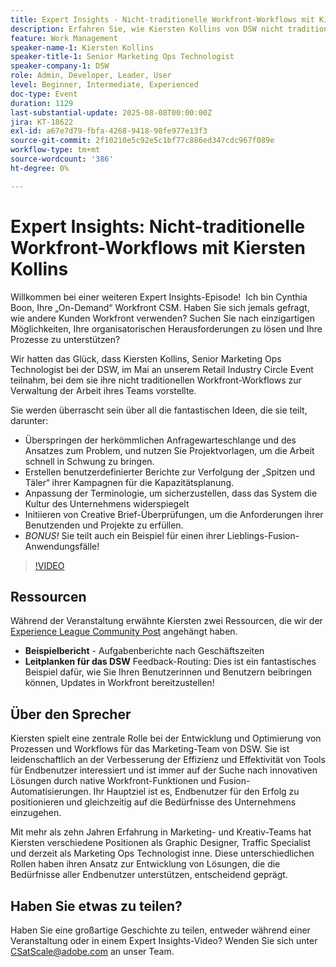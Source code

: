 ```yaml
---
title: Expert Insights - Nicht-traditionelle Workfront-Workflows mit Kiersten Kollins
description: Erfahren Sie, wie Kiersten Kollins von DSW nicht traditionelle Adobe Workfront-Workflows, benutzerspezifische Berichte und Fusion-Automatisierungen einsetzt, um Marketing-Abläufe zu optimieren und die Team-Effizienz zu steigern.
feature: Work Management
speaker-name-1: Kiersten Kollins
speaker-title-1: Senior Marketing Ops Technologist
speaker-company-1: DSW
role: Admin, Developer, Leader, User
level: Beginner, Intermediate, Experienced
doc-type: Event
duration: 1129
last-substantial-update: 2025-08-08T00:00:00Z
jira: KT-18622
exl-id: a67e7d79-fbfa-4268-9418-98fe977e13f3
source-git-commit: 2f10210e5c92e5c1bf77c886ed347cdc967f089e
workflow-type: tm+mt
source-wordcount: '386'
ht-degree: 0%

---
```


# Expert Insights: Nicht-traditionelle Workfront-Workflows mit Kiersten Kollins

Willkommen bei einer weiteren Expert Insights-Episode!  Ich bin Cynthia Boon, Ihre „On-Demand“ Workfront CSM. Haben Sie sich jemals gefragt, wie andere Kunden Workfront verwenden? Suchen Sie nach einzigartigen Möglichkeiten, Ihre organisatorischen Herausforderungen zu lösen und Ihre Prozesse zu unterstützen?  

Wir hatten das Glück, dass Kiersten Kollins, Senior Marketing Ops Technologist bei der DSW, im Mai an unserem Retail Industry Circle Event teilnahm, bei dem sie ihre nicht traditionellen Workfront-Workflows zur Verwaltung der Arbeit ihres Teams vorstellte.  

Sie werden überrascht sein über all die fantastischen Ideen, die sie teilt, darunter: 

* Überspringen der herkömmlichen Anfragewarteschlange und des Ansatzes zum Problem, und nutzen Sie Projektvorlagen, um die Arbeit schnell in Schwung zu bringen. 
* Erstellen benutzerdefinierter Berichte zur Verfolgung der „Spitzen und Täler“ ihrer Kampagnen für die Kapazitätsplanung. 
* Anpassung der Terminologie, um sicherzustellen, dass das System die Kultur des Unternehmens widerspiegelt 
* Initiieren von Creative Brief-Überprüfungen, um die Anforderungen ihrer Benutzenden und Projekte zu erfüllen. 
* *BONUS!* Sie teilt auch ein Beispiel für einen ihrer Lieblings-Fusion-Anwendungsfälle!

>[!VIDEO](https://video.tv.adobe.com/v/3469948/?learn=on&enablevpops&captions=ger)

## Ressourcen

Während der Veranstaltung erwähnte Kiersten zwei Ressourcen, die wir der [Experience League Community Post](https://experienceleaguecommunities.adobe.com/t5/workfront-discussions/video-august-2024-workfront-expert-insights-non-traditional/td-p/694315?profile.language=de) angehängt haben.
* **Beispielbericht** - Aufgabenberichte nach Geschäftszeiten 
* **Leitplanken für das DSW** Feedback-Routing: Dies ist ein fantastisches Beispiel dafür, wie Sie Ihren Benutzerinnen und Benutzern beibringen können, Updates in Workfront bereitzustellen! 

## Über den Sprecher 

Kiersten spielt eine zentrale Rolle bei der Entwicklung und Optimierung von Prozessen und Workflows für das Marketing-Team von DSW. Sie ist leidenschaftlich an der Verbesserung der Effizienz und Effektivität von Tools für Endbenutzer interessiert und ist immer auf der Suche nach innovativen Lösungen durch native Workfront-Funktionen und Fusion-Automatisierungen. Ihr Hauptziel ist es, Endbenutzer für den Erfolg zu positionieren und gleichzeitig auf die Bedürfnisse des Unternehmens einzugehen.   

Mit mehr als zehn Jahren Erfahrung in Marketing- und Kreativ-Teams hat Kiersten verschiedene Positionen als Graphic Designer, Traffic Specialist und derzeit als Marketing Ops Technologist inne. Diese unterschiedlichen Rollen haben ihren Ansatz zur Entwicklung von Lösungen, die die Bedürfnisse aller Endbenutzer unterstützen, entscheidend geprägt. 

## Haben Sie etwas zu teilen?

Haben Sie eine großartige Geschichte zu teilen, entweder während einer Veranstaltung oder in einem Expert Insights-Video? Wenden Sie sich unter [CSatScale@adobe.com](mailto:CSatScale@adobe.com) an unser Team.
